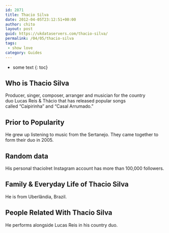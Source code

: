 ```yaml
---
id: 2871
title: Thacio Silva
date: 2012-04-05T23:12:51+00:00
author: chito
layout: post
guid: https://ukdataservers.com/thacio-silva/
permalink: /04/05/thacio-silva
tags:
 - show love
category: Guides
---
```


* some text
{: toc}
          
          
## Who is  Thacio Silva
                  
                  
                  
Producer, singer, composer, arranger and musician for the country duo Lucas Reis & Thácio that has released popular songs called &#8220;Caipirinha&#8221; and &#8220;Casal Arrumado.&#8221; 
                  
                
                
                
## Prior to Popularity 
                  
                  
                  
He grew up listening to music from the Sertanejo. They came together to form their duo in 2005.
                  
                
                
                
## Random data 
                  
                  
                  
His personal thaciolret Instagram account has more than 100,000 followers.
                  
                
                
                
## Family & Everyday Life of Thacio Silva
                  
                  
                  
He is from Uberlândia, Brazil.
                  
                
                
                
## People Related With  Thacio Silva
                  
                  
                  
He performs alongside Lucas Reis in his country duo.
                  
                
              
            
          
          
          
    
    
  
